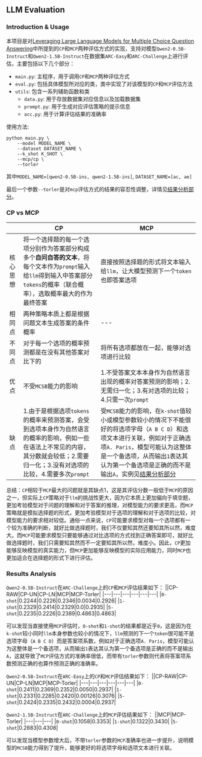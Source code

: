 ## LLM Evaluation
### Introduction & Usage
本项目是对[Leveraging Large Language Models for Multiple Choice Question Answering](https://arxiv.org/abs/2210.12353)中所提到的`CP`和`MCP`两种评估方式的实现，支持对模型`Qwen2-0.5B-Instruct`和`Qwen2-1.5B-Instruct`在数据集`ARC-Easy`和`ARC-Challenge`上进行评估，主要包括以下几个部分：

- `main.py`: 主程序，用于调用`CP`和`MCP`两种评估方式
- `eval.py`: 包括具体模型所对应的类，类中实现了对该模型的`CP`和`MCP`评估方法
- `utils`: 包含一系列辅助函数和类
  - `data.py`: 用于存放数据集对应信息以及加载数据集
  - `prompt.py`: 用于生成对应评估策略的提示信息
  - `acc.py`: 用于计算评估结果的准确率

使用方法:
```shell
python main.py \
    --model MODEL_NAME \
    --dataset DATASET_NAME \
    --k_shot K_SHOT \
    --mcp/cp \
    --torler
```
其中`MODEL_NAME=[qwen2-0.5B-ins, qwen2-1.5B-ins]`, `DATASET_NAME=[ac, ae]`

最后一个参数`--torler`是对`mcp`评估方式的结果的容忍性调整，详情见[结果分析部分](#results-analysis)。

### CP vs MCP
| |CP|MCP|
|---|---|---|
|核心思想|将一个选择题的每一个选项分别作为答案部分构成多个**自问自答的文本**，将每个文本作为`prompt`输入给`llm`得到输入中答案部分`tokens`的概率（联合概率），选取概率最大的作为最终答案|直接按照选择题的形式将文本输入给`llm`，让大模型预测下一个`token`也即答案选项|
|相同点|两种策略本质上都是根据问题文本生成答案的条件概率|---|
|不同点|对于每一个选项的概率预测都是在没有其他答案对比下的|将所有选项都放在一起，能够对选项进行比较|
|优点|不受`MCSB`能力的影响|1.不受答案文本本身作为自然语言出现的概率对答案预测的影响；2.无需归一化；3.有对选项的比较；4.只需一次`prompt`|
|缺点|1.由于是根据选项`tokens`的概率来预测答案，会受到选项本身作为自然语言的概率的影响，例如一些在语法上不常见的内容，其分数就会较低；2.需要归一化；3.没有对选项的比较，4.需要多次`prompt`|受`MCSB`能力的影响，在`k-shot`值较小或模型参数较小的情况下不能很好的将选项字母（`A B C D`）和选项文本进行关联，例如对于正确选项`A. Paris`，模型可能认为这整体是一个备选项，从而输出`1`表达其认为第一个备选项是正确的而不是输出`A`，实例见[结果分析部分](#results-analysis)|

总结：`CP`相较于`MCP`最大的问题就是其缺点1，这是其评估分数一般低于`MCP`的原因之一，但实际上`CP`策略对于`llm`的挑战性更大，因为它本质上更加偏向于填空题，更加考验模型对于问题的理解和对于答案的推理，对模型能力的要求更高，而`MCP`策略就是模拟选择题的形式，更加考验模型对于选项的理解和对于选项的比较，对模型能力的要求相对较低。通俗一点来说，`CP`可能要求模型对每一个选项都有一个较为准确的判断，就好比做选择题时，我们不仅要知其然还要知其所以然，难度大。而`MCP`可能要求模型只要能够通过对比选项的方式找到正确答案即可，就好比做选择题时，我们只需要知其然而不一定要知其所以然，难度小。因此，`CP`更加能够反映模型的真实能力，但`MCP`更加能够反映模型的实际应用能力，同时`MCP`也更加适合在选择题的形式下进行评估。

### Results Analysis
`Qwen2-0.5B-Instruct`在`ARC-Challenge`上的`CP`和`MCP`评估结果如下：
||CP-RAW|CP-UN|CP-LN|MCP|MCP-Torler|
|---|---|---|---|---|---|
|`0-shot`|0.2244|0.2226|0.2346|0.0034|0.2926|
|`1-shot`|0.2329|0.2414|0.2329|0.0|0.2935|
|`5-shot`|0.2235|0.2226|0.2389|0.4863|0.4863|

可以发现当直接使用`MCP`评估时，`0-shot`和`1-shot`的结果都是近乎`0`，这是因为在`k-shot`较小同时`llm`本身参数也较小的情况下，`llm`预测的下一个`token`很可能不是选项字母（`A B C D`）而是答案项系数，例如对于正确选项`A. Paris`，模型可能认为这整体是一个备选项，从而输出`1`表达其认为第一个备选项是正确的而不是输出`A`，这就导致了`MCP`评估方式的准确率很低，而带有`torler`参数则代表将答案项系数预测正确的也算作预测正确的准确率。

`Qwen2-0.5B-Instruct`在`ARC-Easy`上的`CP`和`MCP`评估结果如下：
||CP-RAW|CP-UN|CP-LN|MCP|MCP-Torler|
|---|---|---|---|---|---|
|`0-shot`|0.2411|0.2369|0.2352|0.0050|0.2937|
|`1-shot`|0.2331|0.2285|0.2420|0.00126|0.3076|
|`5-shot`|0.2424|0.2335|0.2432|0.0004|0.2937|

`Qwen2-1.5B-Instruct`在`ARC-Challenge`上的`MCP`评估结果如下：
||MCP|MCP-Torler|
|---|---|---|
|`0-shot`|0.1058|0.3353|
|`1-shot`|0.1322|0.3430|
|`5-shot`|0.2883|0.4308|

可以发现当模型参数增大后，不带`torler`参数的`MCP`准确率也进一步提升，说明模型的`MCSB`能力得到了提升，能够更好的将选项字母和选项文本进行关联。